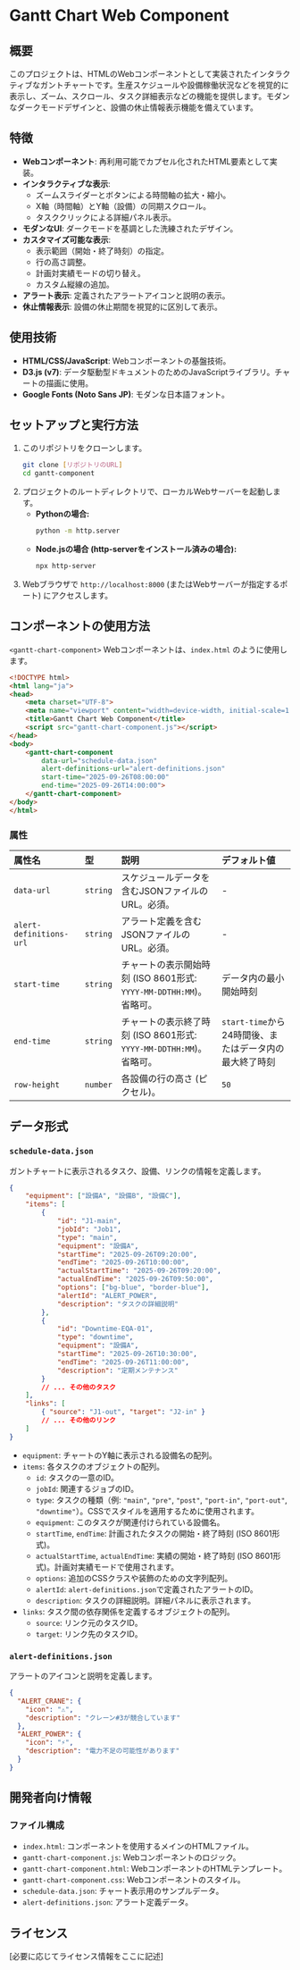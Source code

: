 # Gantt Chart Web Component

## 概要

このプロジェクトは、HTMLのWebコンポーネントとして実装されたインタラクティブなガントチャートです。生産スケジュールや設備稼働状況などを視覚的に表示し、ズーム、スクロール、タスク詳細表示などの機能を提供します。モダンなダークモードデザインと、設備の休止情報表示機能を備えています。

## 特徴

*   **Webコンポーネント**: 再利用可能でカプセル化されたHTML要素として実装。
*   **インタラクティブな表示**:
    *   ズームスライダーとボタンによる時間軸の拡大・縮小。
    *   X軸（時間軸）とY軸（設備）の同期スクロール。
    *   タスククリックによる詳細パネル表示。
*   **モダンなUI**: ダークモードを基調とした洗練されたデザイン。
*   **カスタマイズ可能な表示**:
    *   表示範囲（開始・終了時刻）の指定。
    *   行の高さ調整。
    *   計画対実績モードの切り替え。
    *   カスタム縦線の追加。
*   **アラート表示**: 定義されたアラートアイコンと説明の表示。
*   **休止情報表示**: 設備の休止期間を視覚的に区別して表示。

## 使用技術

*   **HTML/CSS/JavaScript**: Webコンポーネントの基盤技術。
*   **D3.js (v7)**: データ駆動型ドキュメントのためのJavaScriptライブラリ。チャートの描画に使用。
*   **Google Fonts (Noto Sans JP)**: モダンな日本語フォント。

## セットアップと実行方法

1.  このリポジトリをクローンします。
    ```bash
    git clone [リポジトリのURL]
    cd gantt-component
    ```
2.  プロジェクトのルートディレクトリで、ローカルWebサーバーを起動します。
    *   **Pythonの場合:**
        ```bash
        python -m http.server
        ```
    *   **Node.jsの場合 (http-serverをインストール済みの場合):**
        ```bash
        npx http-server
        ```
3.  Webブラウザで `http://localhost:8000` (またはWebサーバーが指定するポート) にアクセスします。

## コンポーネントの使用方法

`<gantt-chart-component>` Webコンポーネントは、`index.html` のように使用します。

```html
<!DOCTYPE html>
<html lang="ja">
<head>
    <meta charset="UTF-8">
    <meta name="viewport" content="width=device-width, initial-scale=1.0">
    <title>Gantt Chart Web Component</title>
    <script src="gantt-chart-component.js"></script>
</head>
<body>
    <gantt-chart-component 
        data-url="schedule-data.json"
        alert-definitions-url="alert-definitions.json"
        start-time="2025-09-26T08:00:00"
        end-time="2025-09-26T14:00:00">
    </gantt-chart-component>
</body>
</html>
```

### 属性

| 属性名                | 型     | 説明                                                              | デフォルト値                               |
| :-------------------- | :----- | :---------------------------------------------------------------- | :----------------------------------------- |
| `data-url`            | `string` | スケジュールデータを含むJSONファイルのURL。必須。                 | -                                          |
| `alert-definitions-url` | `string` | アラート定義を含むJSONファイルのURL。必須。                       | -                                          |
| `start-time`          | `string` | チャートの表示開始時刻 (ISO 8601形式: `YYYY-MM-DDTHH:MM`)。省略可。 | データ内の最小開始時刻                     |
| `end-time`            | `string` | チャートの表示終了時刻 (ISO 8601形式: `YYYY-MM-DDTHH:MM`)。省略可。 | `start-time`から24時間後、またはデータ内の最大終了時刻 |
| `row-height`          | `number` | 各設備の行の高さ (ピクセル)。                                     | `50`                                       |

## データ形式

### `schedule-data.json`

ガントチャートに表示されるタスク、設備、リンクの情報を定義します。

```json
{
    "equipment": ["設備A", "設備B", "設備C"],
    "items": [
        {
            "id": "J1-main",
            "jobId": "Job1",
            "type": "main",
            "equipment": "設備A",
            "startTime": "2025-09-26T09:20:00",
            "endTime": "2025-09-26T10:00:00",
            "actualStartTime": "2025-09-26T09:20:00",
            "actualEndTime": "2025-09-26T09:50:00",
            "options": ["bg-blue", "border-blue"],
            "alertId": "ALERT_POWER",
            "description": "タスクの詳細説明"
        },
        {
            "id": "Downtime-EQA-01",
            "type": "downtime",
            "equipment": "設備A",
            "startTime": "2025-09-26T10:30:00",
            "endTime": "2025-09-26T11:00:00",
            "description": "定期メンテナンス"
        }
        // ... その他のタスク
    ],
    "links": [
        { "source": "J1-out", "target": "J2-in" }
        // ... その他のリンク
    ]
}
```

*   `equipment`: チャートのY軸に表示される設備名の配列。
*   `items`: 各タスクのオブジェクトの配列。
    *   `id`: タスクの一意のID。
    *   `jobId`: 関連するジョブのID。
    *   `type`: タスクの種類（例: `"main"`, `"pre"`, `"post"`, `"port-in"`, `"port-out"`, `"downtime"`）。CSSでスタイルを適用するために使用されます。
    *   `equipment`: このタスクが関連付けられている設備名。
    *   `startTime`, `endTime`: 計画されたタスクの開始・終了時刻 (ISO 8601形式)。
    *   `actualStartTime`, `actualEndTime`: 実績の開始・終了時刻 (ISO 8601形式)。計画対実績モードで使用されます。
    *   `options`: 追加のCSSクラスや装飾のための文字列配列。
    *   `alertId`: `alert-definitions.json`で定義されたアラートのID。
    *   `description`: タスクの詳細説明。詳細パネルに表示されます。
*   `links`: タスク間の依存関係を定義するオブジェクトの配列。
    *   `source`: リンク元のタスクID。
    *   `target`: リンク先のタスクID。

### `alert-definitions.json`

アラートのアイコンと説明を定義します。

```json
{
  "ALERT_CRANE": {
    "icon": "⚠️",
    "description": "クレーン#3が競合しています"
  },
  "ALERT_POWER": {
    "icon": "⚡️",
    "description": "電力不足の可能性があります"
  }
}
```

## 開発者向け情報

### ファイル構成

*   `index.html`: コンポーネントを使用するメインのHTMLファイル。
*   `gantt-chart-component.js`: Webコンポーネントのロジック。
*   `gantt-chart-component.html`: WebコンポーネントのHTMLテンプレート。
*   `gantt-chart-component.css`: Webコンポーネントのスタイル。
*   `schedule-data.json`: チャート表示用のサンプルデータ。
*   `alert-definitions.json`: アラート定義データ。

## ライセンス

[必要に応じてライセンス情報をここに記述]
